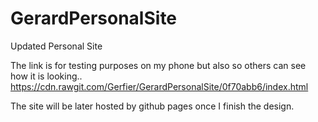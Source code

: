 # GerardPersonalSite
Updated Personal Site 

The link is for testing purposes on my phone but also so others can see how it is looking..
https://cdn.rawgit.com/Gerfier/GerardPersonalSite/0f70abb6/index.html

The site will be later hosted by github pages once I finish the design.

